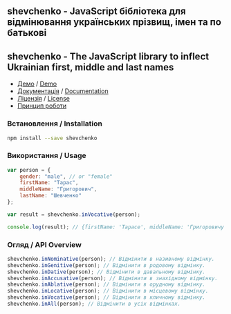 ## shevchenko - JavaScript бібліотека для відмінювання українських прізвищ, імен та по батькові 

## shevchenko - The JavaScript library to inflect Ukrainian first, middle and last names

* [Демо](http://shevchenko-js.tooleks.com/?lang=uk#demo) / [Demo](http://shevchenko-js.tooleks.com/?lang=en#demo)
* [Документація](https://github.com/tooleks/shevchenko-js/wiki/%5Buk%5D-%D0%94%D0%BE%D0%BA%D1%83%D0%BC%D0%B5%D0%BD%D1%82%D0%B0%D1%86%D1%96%D1%8F) / [Documentation](https://github.com/tooleks/shevchenko-js/wiki/%5Ben%5D-Documentation)
* [Ліцензія](https://github.com/tooleks/shevchenko-js/blob/master/LICENSE) / [License](https://github.com/tooleks/shevchenko-js/blob/master/LICENSE)
* [Принцип роботи](https://github.com/tooleks/shevchenko-js/wiki/%5Buk%5D-%D0%9F%D1%80%D0%B8%D0%BD%D1%86%D0%B8%D0%BF-%D1%80%D0%BE%D0%B1%D0%BE%D1%82%D0%B8)

### Встановлення / Installation

```bash
npm install --save shevchenko
```

### Використання / Usage

```JavaScript
var person = {
    gender: "male", // or "female"
    firstName: "Тарас",
    middleName: "Григорович",
    lastName: "Шевченко"
};

var result = shevchenko.inVocative(person);

console.log(result); // {firstName: 'Тарасе', middleName: 'Григоровичу', lastName: 'Шевченку'}
```

### Огляд / API Overview

```JavaScript
shevchenko.inNominative(person); // Відмінити в називному відмінку.
shevchenko.inGenitive(person); // Відмінити в родовому відмінку.
shevchenko.inDative(person); // Відмінити в давальному відмінку.
shevchenko.inAccusative(person); // Відмінити в знахідному відмінку.
shevchenko.inAblative(person); // Відмінити в орудному відмінку.
shevchenko.inLocative(person); // Відмінити в місцевому відмінку.
shevchenko.inVocative(person); // Відмінити в кличному відмінку.
shevchenko.inAll(person); // Відмінити в усіх відмінках.
```
